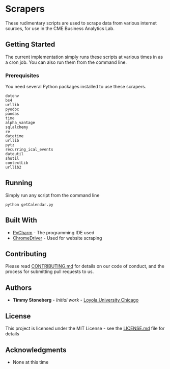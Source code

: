 # Scrapers

These rudimentary scripts are used to scrape data from various internet sources, for use in the CME Business Analytics Lab.

## Getting Started

The current implementation simply runs these scripts at various times in as a cron job.  You can also run them from the command line.

### Prerequisites

You need several Python packages installed to use these scrapers.

```
dotenv
bs4
urllib
pyodbc
pandas
time
alpha_vantage
sqlalchemy
re
datetime
urllib
pytz
recurring_ical_events
dateutil
shutil
contextLib
urllib2
```

## Running

Simply run any script from the command line

```
python getCalendar.py
```

## Built With

* [PyCharm](https://www.jetbrains.com/pycharm/documentation/) - The programming IDE used
* [ChromeDriver](https://chromedriver.chromium.org/) - Used for website scraping

## Contributing

Please read [CONTRIBUTING.md](https://gist.github.com/PurpleBooth/b24679402957c63ec426) for details on our code of conduct, and the process for submitting pull requests to us.

## Authors

* **Timmy Stoneberg** - *Initial work* - [Loyola University Chicago](https://github.com/timstoneberg)

## License

This project is licensed under the MIT License - see the [LICENSE.md](LICENSE.md) file for details

## Acknowledgments

* None at this time

